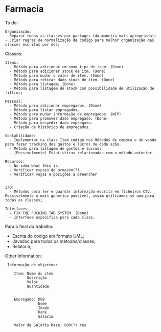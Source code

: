 # Farmacia

To do:

	Organização:
    - Separar todas as classes por packages (da maneira mais apropriada);
    - Criar regras de normalização de codigo para melhor organização das classes escritas por nós;

Classes:

    Itens:
      - Método para adicionar um novo tipo de item. (Done)
      - Método para adicionar stock de itm. (Done)
      - Método para mudar o valor de item. (Done)
      - Método para retirar dado stock de item. (Done)
      - Método para listagem; (Done)
      - Método para listagem de stock com possibilidade de utilização de filtros;
			
    Pessoal:
      - Método para adicionar empregados. (Done)
      - Método para listar empregados.
      - Método para mudar informação de empregados. (WIP)
      - Método para promover dado empregado. (Done)
      - Método para despedir dado empregado.
      - Criação de histórico de empregados.
			
    Contabilidade:
      - Implementar na class Item codigo nos Métodos de compra e de venda para fazer tracking dos gastos e lucros de cada ação;
      - Método para listagem de gastos e lucros;
      - (Possivelmente) Estatisticas relacionadas com o método anterior.
			
    Recursos:
      - No idea what this is.
      - Verificar espaço de armazém(?)
      - Verificar vagas e posições a preencher
      
			
    I/O:
      - Métodos para ler e guardar informação escrita em ficheiros CSV. Possivelmente o mais generica possivel, assim utilizamos só uma para todas as classes;
			
    Interfaces:
      - FIX THE FUCKING TAB SYSTEM. (Done)
      - Interface especifica para cada class.


Para o final do trabalho:
  - Escrita do codigo em formato UML;
  - Javadoc para todos os métodos/classes;
  - Relatório;


Other information:

     Informação de objectos:
		 
        Item: Nome do item
              Descrição
              Valor
              Quantidade
             
        
        Empregado: DOB
                   Nome
                   Idade
                   Rank
                   Salario

        Valor de Salario base: 600(?) Yes
    
      
  
